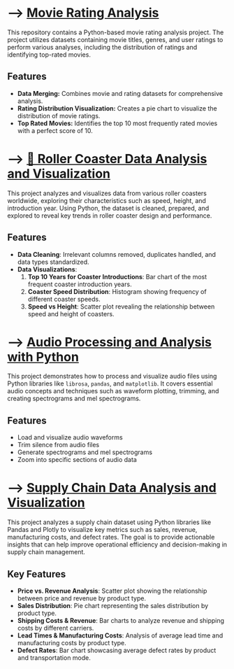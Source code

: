 # --> [Movie Rating Analysis](Movie_Rating_Analysis/Movie_Rating_Analysis.ipynb)

This repository contains a Python-based movie rating analysis project. The project utilizes datasets containing movie titles, genres, and user ratings to perform various analyses, including the distribution of ratings and identifying top-rated movies.

## Features

- **Data Merging:** Combines movie and rating datasets for comprehensive analysis.
- **Rating Distribution Visualization:** Creates a pie chart to visualize the distribution of movie ratings.
- **Top Rated Movies:** Identifies the top 10 most frequently rated movies with a perfect score of 10.

# --> [🎢 Roller Coaster Data Analysis and Visualization](Roller_Coaster_Analysis/Roller_Coaster_Analysis.ipynb)

This project analyzes and visualizes data from various roller coasters worldwide, exploring their characteristics such as speed, height, and introduction year. Using Python, the dataset is cleaned, prepared, and explored to reveal key trends in roller coaster design and performance.

## Features
- **Data Cleaning**: Irrelevant columns removed, duplicates handled, and data types standardized.
- **Data Visualizations**:
  1. **Top 10 Years for Coaster Introductions**: Bar chart of the most frequent coaster introduction years.
  2. **Coaster Speed Distribution**: Histogram showing frequency of different coaster speeds.
  3. **Speed vs Height**: Scatter plot revealing the relationship between speed and height of coasters.
 
# --> [Audio Processing and Analysis with Python](Audio_Data_Processing/Audio_Data_Processing.ipynb)

This project demonstrates how to process and visualize audio files using Python libraries like `librosa`, `pandas`, and `matplotlib`. It covers essential audio concepts and techniques such as waveform plotting, trimming, and creating spectrograms and mel spectrograms.

## Features
- Load and visualize audio waveforms
- Trim silence from audio files
- Generate spectrograms and mel spectrograms
- Zoom into specific sections of audio data

# --> [Supply Chain Data Analysis and Visualization](Supply_Chain_Analysis/Supply_Chain_Analysis.ipynb)

This project analyzes a supply chain dataset using Python libraries like Pandas and Plotly to visualize key metrics such as sales, revenue, manufacturing costs, and defect rates. The goal is to provide actionable insights that can help improve operational efficiency and decision-making in supply chain management.

## Key Features
- **Price vs. Revenue Analysis**: Scatter plot showing the relationship between price and revenue by product type.
- **Sales Distribution**: Pie chart representing the sales distribution by product type.
- **Shipping Costs & Revenue**: Bar charts to analyze revenue and shipping costs by different carriers.
- **Lead Times & Manufacturing Costs**: Analysis of average lead time and manufacturing costs by product type.
- **Defect Rates**: Bar chart showcasing average defect rates by product and transportation mode.
